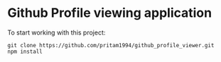 # Github Profile viewing application

To start working with this project:
```
git clone https://github.com/pritam1994/github_profile_viewer.git
npm install

```